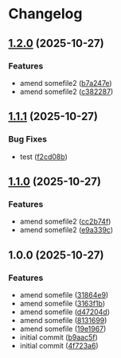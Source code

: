 # Changelog

## [1.2.0](https://github.com/marksie1988/test-release-please/compare/v1.1.1...1.2.0) (2025-10-27)


### Features

* amend somefile2 ([b7a247e](https://github.com/marksie1988/test-release-please/commit/b7a247e25609a34286c457a6222c78a5a75202b2))
* amend somefile2 ([c382287](https://github.com/marksie1988/test-release-please/commit/c38228753bbc68aa3f8e72c6dbc011d9ea62ae36))

## [1.1.1](https://github.com/marksie1988/test-release-please/compare/v1.1.0...v1.1.1) (2025-10-27)


### Bug Fixes

* test ([f2cd08b](https://github.com/marksie1988/test-release-please/commit/f2cd08b5b559fcf4f2e310759b422c2e3aeed944))

## [1.1.0](https://github.com/marksie1988/test-release-please/compare/v1.0.0...v1.1.0) (2025-10-27)


### Features

* amend somefile2 ([cc2b74f](https://github.com/marksie1988/test-release-please/commit/cc2b74f8134b4f77de349c88f11a9bf03f5b728c))
* amend somefile2 ([e9a339c](https://github.com/marksie1988/test-release-please/commit/e9a339cddee2588e19d473234101c6c1dfdb0051))

## 1.0.0 (2025-10-27)


### Features

* amend somefile ([31864e9](https://github.com/marksie1988/test-release-please/commit/31864e92bde9f6ceb4114fc3e8ad5a79fee847bb))
* amend somefile ([3163f1b](https://github.com/marksie1988/test-release-please/commit/3163f1bc3d168f3ceef2979026e6d38286e3d840))
* amend somefile ([d47204d](https://github.com/marksie1988/test-release-please/commit/d47204d23a24350ce0411341bb4365ed8bd476e1))
* amend somefile ([8131699](https://github.com/marksie1988/test-release-please/commit/813169945d027fea1a7cb9a103dec2058e6fee5c))
* amend somefile ([19e1967](https://github.com/marksie1988/test-release-please/commit/19e19673d76493ef5a97e0412bbb729a6b3f2946))
* initial commit ([b9aac5f](https://github.com/marksie1988/test-release-please/commit/b9aac5f993cf4be285ea903ac5ae509c500739ad))
* initial commit ([4f723a6](https://github.com/marksie1988/test-release-please/commit/4f723a6cfd0764d0e9d881d627b99ba73b7d7bfa))

